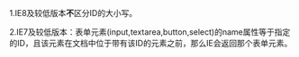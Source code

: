 1.IE8及较低版本**不**区分ID的大小写。

2.IE7及较低版本：表单元素(input,textarea,button,select)的name属性等于指定的ID，且该元素在文档中位于带有该ID的元素之前，那么IE会返回那个表单元素。